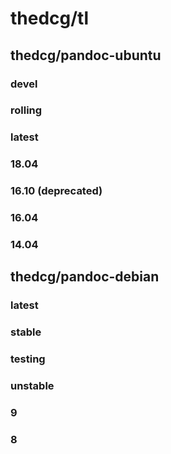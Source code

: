 # thedcg/tl

## thedcg/pandoc-ubuntu
### devel
### rolling
### latest
### 18.04
### 16.10 (deprecated)
### 16.04
### 14.04

## thedcg/pandoc-debian
### latest
### stable
### testing
### unstable
### 9
### 8

